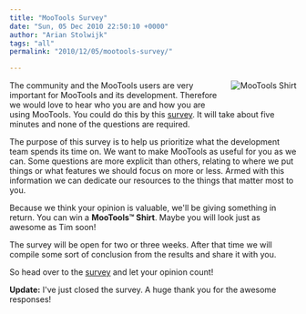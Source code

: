 ```yaml
---
title: "MooTools Survey"
date: "Sun, 05 Dec 2010 22:50:10 +0000"
author: "Arian Stolwijk"
tags: "all"
permalink: "2010/12/05/mootools-survey/"

---
```

<a href="/merch"><img src="/blog/wp-content/uploads/2010/12/tim-mootools.jpg" style="float: right; margin: 0 0 20px 20px" alt="MooTools Shirt" /></a>

The community and the MooTools users are very important for MooTools and its development. Therefore we would love to hear who you are and how you are using MooTools. You could do this by this [survey][survey link]. It will take about five minutes and none of the questions are required.

The purpose of this survey is to help us prioritize what the development team spends its time on. We want to make MooTools as useful for you as we can. Some questions are more explicit than others, relating to where we put things or what features we should focus on more or less. Armed with this information we can dedicate our resources to the things that matter most to you.

Because we think your opinion is valuable, we'll be giving something in return. You can win a **MooTools™ Shirt**. Maybe you will look just as awesome as Tim soon!

The survey will be open for two or three weeks. After that time we will compile some sort of conclusion from the results and share it with you. 

So head over to the [survey][survey link] and let your opinion count!

[survey link]: https://spreadsheets.google.com/viewform?formkey=dENzVXRhYUZtMFlNVUxYUVV4U09pSkE6MQ

**Update:** I've just closed the survey. A huge thank you for the awesome responses!